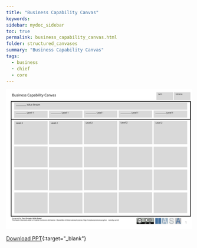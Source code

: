 ```yaml
---
title: "Business Capability Canvas"
keywords: 
sidebar: mydoc_sidebar
toc: true
permalink: business_capability_canvas.html
folder: structured_canvases
summary: "Business Capability Canvas"
tags: 
  - business
  - chief
  - core
---
```


![image001](media/business_capability_canvas001.svg)

[Download PPT](media/ppt/business_capability_canvas.ppt){:target="_blank"}